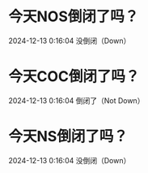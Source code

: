 # 今天NOS倒闭了吗？

2024-12-13 0:16:04 没倒闭（Down）

# 今天COC倒闭了吗？

2024-12-13 0:16:04 倒闭了（Not Down）

# 今天NS倒闭了吗？

2024-12-13 0:16:04 没倒闭（Down）

